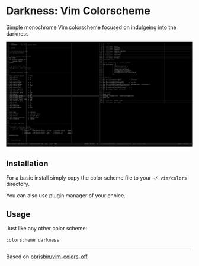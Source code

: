 # Darkness: Vim Colorscheme

Simple monochrome Vim colorscheme focused on indulgeing into the darkness

![Screenshot](screenshot.png)


## Installation

For a basic install simply copy the color scheme file to your `~/.vim/colors` directory.

You can also use plugin manager of your choice.

## Usage

Just like any other color scheme:

```vim
colorscheme darkness
```

---

Based on [pbrisbin/vim-colors-off](https://github.com/pbrisbin/vim-colors-off)
